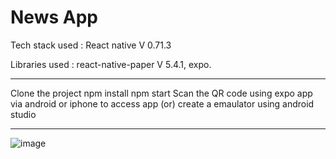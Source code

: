 # News App

Tech stack used : React native V 0.71.3

Libraries used : react-native-paper V 5.4.1, expo.
___________________________
Clone the project
npm install
npm start
Scan the QR code using expo app via android or iphone to access app (or)
create a emaulator using android studio
___________________________

![image](https://user-images.githubusercontent.com/107784718/227857833-9264cedf-c889-4b45-a92a-7546ccffcc8e.png)
